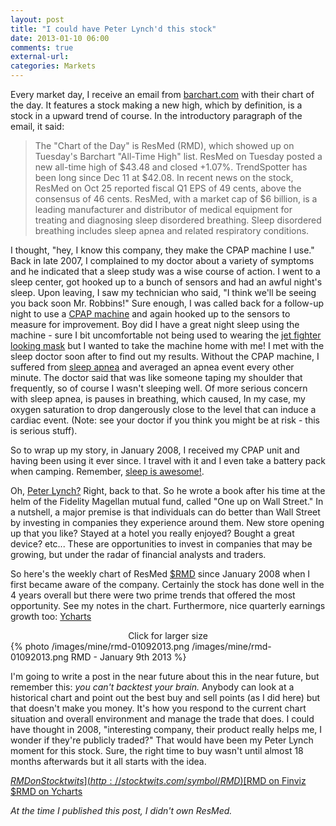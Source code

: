 ```yaml
---
layout: post
title: "I could have Peter Lynch'd this stock"
date: 2013-01-10 06:00
comments: true
external-url: 
categories: Markets
---
```


Every market day, I receive an email from [barchart.com](http://www.barchart.com) with their chart of the day. It features a stock making a new high, which by definition, is a stock in a upward trend of course. In the introductory paragraph of the email, it said:

>The "Chart of the Day" is ResMed (RMD), which showed up on Tuesday's Barchart "All-Time High" list. ResMed on Tuesday posted a new all-time high of $43.48 and closed +1.07%. TrendSpotter has been long since Dec 11 at $42.08. In recent news on the stock, ResMed on Oct 25 reported fiscal Q1 EPS of 49 cents, above the consensus of 46 cents. ResMed, with a market cap of $6 billion, is a leading manufacturer and distributor of medical equipment for treating and diagnosing sleep disordered breathing. Sleep disordered breathing includes sleep apnea and related respiratory conditions. 

I thought, "hey, I know this company, they make the CPAP machine I use." Back in late 2007, I complained to my doctor about a variety of symptoms and he indicated that a sleep study was a wise course of action. I went to a sleep center, got hooked up to a bunch of sensors and had an awful night's sleep. Upon leaving, I saw my technician who said, "I think we'll be seeing you back soon Mr. Robbins!" Sure enough, I was called back for a follow-up night to use a [CPAP machine](http://en.wikipedia.org/wiki/Positive_airway_pressure) and again hooked up to the sensors to measure for improvement. Boy did I have a great night sleep using the machine - sure I bit uncomfortable not being used to wearing the [jet fighter looking mask](http://en.wikipedia.org/wiki/File:Full_face_cpap_mask.jpg) but I wanted to take the machine home with me! I met with the sleep doctor soon after to find out my results. Without the CPAP machine, I suffered from [sleep apnea](http://en.wikipedia.org/wiki/Sleep_apnea) and averaged an apnea event every other minute. The doctor said that was like someone taping my shoulder that frequently, so of course I wasn't sleeping well. Of more serious concern with sleep apnea, is pauses in breathing, which caused, In my case, my oxygen saturation to drop dangerously close to the level that can induce a cardiac event. (Note: see your doctor if you think you might be at risk - this is serious stuff). 

So to wrap up my story, in January 2008, I received my CPAP unit and having been using it ever since. I travel with it and I even take a battery pack when camping. Remember, [sleep is awesome!](http://www.myzeo.com/sleep/knowledge-center/infographic/sleep-more-be-awesome). 

Oh, [Peter Lynch?](http://en.wikipedia.org/wiki/Peter_Lynch) Right, back to that. So he wrote a book after his time at the helm of the Fidelity Magellan mutual fund, called "One up on Wall Street." In a nutshell, a major premise is that individuals can do better than Wall Street by investing in companies they experience around them. New store opening up that you like? Stayed at a hotel you really enjoyed? Bought a great device? etc... These are opportunities to invest in companies that may be growing, but under the radar of financial analysts and traders.

So here's the weekly chart of ResMed [$RMD](http://stocktwits.com/symbol/RMD) since January 2008 when I first became aware of the company. Certainly the stock has done well in the 4 years overall but there were two prime trends that offered the most opportunity. See my notes in the chart. Furthermore, nice quarterly earnings growth too: [Ycharts](http://ycharts.com/companies/RMD/eps_growth)

<center>Click for larger size</center>
{% photo /images/mine/rmd-01092013.png /images/mine/rmd-01092013.png RMD - January 9th 2013 %}


I'm going to write a post in the near future about this in the near future, but remember this: *you can't backtest your brain.* Anybody can look at a historical chart and point out the best buy and sell points (as I did here) but that doesn't make you money. It's how you respond to the current chart situation and overall environment and manage the trade that does. I could have thought in 2008, "interesting company, their product really helps me, I wonder if they're publicly traded?" That would have been my Peter Lynch moment for this stock. Sure, the right time to buy wasn't until almost 18 months afterwards but it all starts with the idea. 

[$RMD on Stocktwits ](http://stocktwits.com/symbol/RMD)
[$RMD on Finviz](http://finviz.com/quote.ashx?t=RMD)
[$RMD on Ycharts](http://ycharts.com/companies/RMD)

*At the time I published this post, I didn't own ResMed.*



